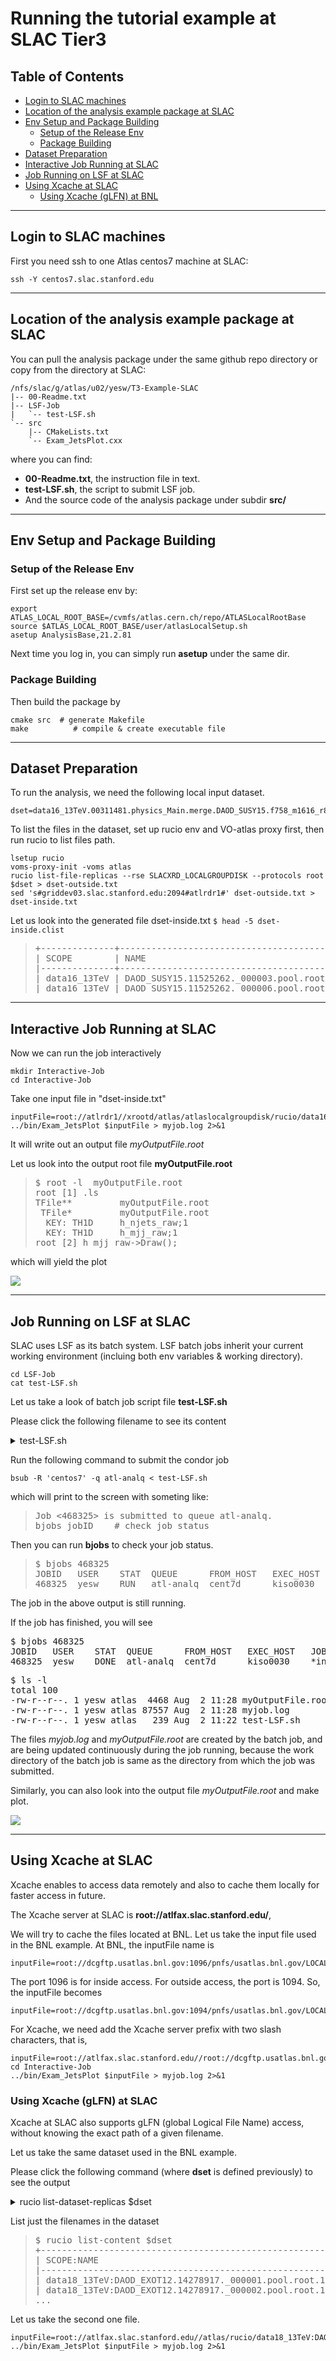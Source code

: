 # Running the tutorial example at SLAC Tier3

## Table of Contents

+ [Login to SLAC machines](#login-to-slac-machines)
+ [Location of the analysis example package at SLAC](#location-of-this-analysis-example-package-at-slac)
+ [Env Setup and Package Building](#env-setup-and-package-building)
    + [Setup of the Release Env](#setup-of-the-release-env)
    + [Package Building](#package-building)
+ [Dataset Preparation](#dataset-preparation)
+ [Interactive Job Running at SLAC](#interactive-job-running-at-slac)
+ [Job Running on LSF at SLAC](#condor-batch-job-running-at-slac)
+ [Using Xcache at SLAC](#using-xcache-at-slac)
    + [Using Xcache (gLFN) at BNL](#using-xcache-glfn-at-slac)

***
## Login to SLAC machines
First you need ssh to one Atlas centos7 machine at SLAC:
```shell
ssh -Y centos7.slac.stanford.edu
```


***
## Location of the analysis example package at SLAC
You can pull the analysis package under the same github repo 
directory or copy from the directory at SLAC:
```
/nfs/slac/g/atlas/u02/yesw/T3-Example-SLAC
|-- 00-Readme.txt
|-- LSF-Job
|   `-- test-LSF.sh
`-- src
    |-- CMakeLists.txt
    `-- Exam_JetsPlot.cxx
```

where you can find:
- **00-Readme.txt**, the instruction file in text.
- **test-LSF.sh**, the script to submit LSF job.
- And the source code of the analysis package under subdir **src/**

***
## Env Setup and Package Building

### Setup of the Release Env
First set up the release env by:
```shell
export ATLAS_LOCAL_ROOT_BASE=/cvmfs/atlas.cern.ch/repo/ATLASLocalRootBase
source $ATLAS_LOCAL_ROOT_BASE/user/atlasLocalSetup.sh
asetup AnalysisBase,21.2.81
```
Next time you log in, you can simply run **asetup** under the same dir.


### Package Building
Then build the package by
```shell
cmake src  # generate Makefile
make          # compile & create executable file
```


***
## Dataset Preparation

To run the analysis, we need the following local input dataset.
```
dset=data16_13TeV.00311481.physics_Main.merge.DAOD_SUSY15.f758_m1616_r8669_p3185_tid11525262_00
```
To list the files in the dataset, set up rucio env and VO-atlas proxy first, 
     then run rucio to list files path.
```
lsetup rucio
voms-proxy-init -voms atlas
rucio list-file-replicas --rse SLACXRD_LOCALGROUPDISK --protocols root $dset > dset-outside.txt 
sed 's#griddev03.slac.stanford.edu:2094#atlrdr1#' dset-outside.txt > dset-inside.txt
```

Let us look into the generated file dset-inside.txt
`$ head -5 dset-inside.clist`
<blockquote><pre>
+--------------+------------------------------------------+------------+-----------+---------------------------------------------------------------------------------------------------------------------------------------------------------------------+
| SCOPE        | NAME                                     | FILESIZE   | ADLER32   | RSE: REPLICA                                                                                                                                                        |
|--------------+------------------------------------------+------------+-----------+---------------------------------------------------------------------------------------------------------------------------------------------------------------------|
| data16_13TeV | DAOD_SUSY15.11525262._000003.pool.root.1 | 72.272 MB  | 9e258b16  | SLACXRD_LOCALGROUPDISK: root://atlrdr1//xrootd/atlas/atlaslocalgroupdisk/rucio/data16_13TeV/f9/bd/DAOD_SUSY15.11525262._000003.pool.root.1 |
| data16_13TeV | DAOD_SUSY15.11525262._000006.pool.root.1 | 70.782 MB  | a2844b00  | SLACXRD_LOCALGROUPDISK: root://atlrdr1//xrootd/atlas/atlaslocalgroupdisk/rucio/data16_13TeV/74/f9/DAOD_SUSY15.11525262._000006.pool.root.1 |
</pre></blockquote>


***
## Interactive Job Running at SLAC

Now we can run the job interactively
```shell
mkdir Interactive-Job
cd Interactive-Job
```

Take one input file in "dset-inside.txt"

```shell
inputFile=root://atlrdr1//xrootd/atlas/atlaslocalgroupdisk/rucio/data16_13TeV/f9/bd/DAOD_SUSY15.11525262._000003.pool.root.1
../bin/Exam_JetsPlot $inputFile > myjob.log 2>&1
```

It will write out an output file *myOutputFile.root*

Let us look into the output root file **myOutputFile.root**
<blockquote><pre>
$ root -l  myOutputFile.root
root [1] .ls
TFile**         myOutputFile.root
 TFile*         myOutputFile.root
  KEY: TH1D     h_njets_raw;1
  KEY: TH1D     h_mjj_raw;1
root [2] h_mjj_raw->Draw();
</pre></blockquote>
which will yield the plot

![](./plot-SLAC-interactive.png)


***
## Job Running on LSF at SLAC

SLAC uses LSF as its batch system. 
LSF batch jobs inherit your current working environment 
(incluing both env variables & working directory).
```
cd LSF-Job
cat test-LSF.sh
```

Let us take a look of batch job script file **test-LSF.sh**

Please click the following filename to see its content
<details>

<summary>test-LSF.sh</summary>
<blockquote><pre>
# write both stdout and stderr into one log file
log=$PWD/myjob.log
exec &>$log

inputFile=root://atlrdr1//xrootd/atlas/atlaslocalgroupdisk/rucio/data16_13TeV/7f/94/DAOD_SUSY15.11525262._000021.pool.root.1

../bin/Exam_JetsPlot $inputFile
</pre></blockquote>
</details>

Run the following command to submit the condor job
```shell
bsub -R 'centos7' -q atl-analq < test-LSF.sh
```
which will print to the screen with someting like:
<blockquote><pre>
Job <468325> is submitted to queue atl-analq.
bjobs jobID    # check job status
</pre></blockquote>

Then you can run **bjobs** to check your job status.
<blockquote><pre>
$ bjobs 468325
JOBID   USER    STAT  QUEUE      FROM_HOST   EXEC_HOST   JOB_NAME   SUBMIT_TIME
468325  yesw    RUN   atl-analq  cent7d      kiso0030    *inputFile Aug  2 11:28
</pre></blockquote>
The job in the above output is still running.

If the job has finished, you will see
</blockquote><pre>
$ bjobs 468325
JOBID   USER    STAT  QUEUE      FROM_HOST   EXEC_HOST   JOB_NAME   SUBMIT_TIME
468325  yesw    DONE  atl-analq  cent7d      kiso0030    *inputFile Aug  2 11:28
</pre></blockquote>

</blockquote><pre>
$ ls -l
total 100
-rw-r--r--. 1 yesw atlas  4468 Aug  2 11:28 myOutputFile.root
-rw-r--r--. 1 yesw atlas 87557 Aug  2 11:28 myjob.log
-rw-r--r--. 1 yesw atlas   239 Aug  2 11:22 test-LSF.sh
</pre></blockquote>

The files *myjob.log* and *myOutputFile.root* are created by the batch job,
and are being updated continuously during the job running,
because the work directory of the batch job is same as 
the directory from which the job was submitted.

Similarly, you can also look into the output 
file *myOutputFile.root* and make plot.

![](./plot-SLAC-batch.png)


***
## Using Xcache at SLAC

Xcache enables to access data remotely and also to cache them locally 
for faster access in future.

The Xcache server at SLAC is **root://atlfax.slac.stanford.edu/**, 

We will try to cache the files located at BNL.
Let us take the input file used in the BNL example. 
At BNL, the inputFile name is 
```
inputFile=root://dcgftp.usatlas.bnl.gov:1096/pnfs/usatlas.bnl.gov/LOCALGROUPDISK/rucio/data18_13TeV/da/ea/DAOD_EXOT12.14278917._000001.pool.root.1
```

The port 1096 is for inside access. 
For outside access, the port is 1094. So, the inputFile becomes
```
inputFile=root://dcgftp.usatlas.bnl.gov:1094/pnfs/usatlas.bnl.gov/LOCALGROUPDISK/rucio/data18_13TeV/da/ea/DAOD_EXOT12.14278917._000001.pool.root.1
```

For Xcache, we need add the Xcache server prefix with two slash characters, that is,
```
inputFile=root://atlfax.slac.stanford.edu//root://dcgftp.usatlas.bnl.gov:1094/pnfs/usatlas.bnl.gov/LOCALGROUPDISK/rucio/data18_13TeV/da/ea/DAOD_EXOT12.14278917._000001.pool.root.1
cd Interactive-Job
../bin/Exam_JetsPlot $inputFile > myjob.log 2>&1
```


### Using Xcache (gLFN) at SLAC

Xcache at SLAC also supports gLFN (global Logical File Name) access, 
without knowing the exact path of a given filename.

Let us take the same dataset used in the BNL example.

Please click the following command (where **dset** is defined previously)
to see the output
<details>

<summary>rucio list-dataset-replicas $dset</summary>
<blockquote><pre>
DATASET: data18_13TeV:data18_13TeV.00348885.physics_Main.deriv.DAOD_EXOT12.f937_m1972_p3553_tid14278917_00
+-------------------------+---------+---------+
| RSE                     |   FOUND |   TOTAL |
|-------------------------+---------+---------|
| CERN-PROD_DATADISK      |      83 |      83 |
| GRIF-LPNHE_DATADISK     |      83 |      83 |
| BNL-OSG2_LOCALGROUPDISK |      83 |      83 |
| MAINZ_LOCALGROUPDISK    |      83 |      83 |
+-------------------------+---------+---------+
</pre></blockquote>
</details>

List just the filenames in the dataset
<blockquote><pre>
$ rucio list-content $dset
+-------------------------------------------------------+--------------+
| SCOPE:NAME                                            | [DID TYPE]   |
|-------------------------------------------------------+--------------|
| data18_13TeV:DAOD_EXOT12.14278917._000001.pool.root.1 | FILE         |
| data18_13TeV:DAOD_EXOT12.14278917._000002.pool.root.1 | FILE         |
...
</pre></blockquote>

Let us take the second one file.
```
inputFile=root://atlfax.slac.stanford.edu//atlas/rucio/data18_13TeV:DAOD_EXOT12.14278917._000002.pool.root.1
../bin/Exam_JetsPlot $inputFile > myjob.log 2>&1
```
